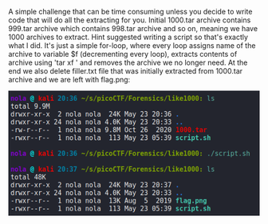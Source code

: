 A simple challenge that can be time consuming unless you decide to write code that will do all the extracting for you. Initial 1000.tar archive contains 999.tar archive which contains 998.tar archive and so on, meaning we have 1000 archives to extract. Hint suggested writing a script so that's exactly what I did. It's just a simple for-loop, where every loop assigns name of the archive to variable $f (decrementing every loop), extracts contents of archive using 'tar xf <filename>' and removes the archive we no longer need. At the end we also delete filler.txt file that was initially extracted from 1000.tar archive and we are left with flag.png:

  <p align="center"><img src="../../images/like1000.png" ></p>
